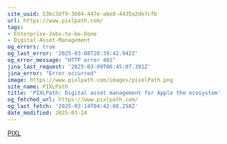 ```yaml
---
site_uuid: 53bc3df9-3b04-447e-a6e8-4435a2de7cfb
url: https://www.pixlpath.com/
tags:
- Enterprise-Jobs-to-be-Done
- Digital-Asset-Management
og_errors: true
og_last_error: '2025-03-08T20:39:42.942Z'
og_error_message: "HTTP error 401"
jina_last_request: '2025-03-09T06:45:07.391Z'
jina_error: "Error occurred"
image: https://www.pixlpath.com/images/pixelPath.png
site_name: PIXLPath
title: 'PIXLPath: Digital asset management for Apple the ecosystem'
og_fetched_url: https://www.pixlpath.com/
og_last_fetch: '2025-03-14T04:42:08.258Z'
date_modified: 2025-03-24
---
```




[PIXL](https://apps.apple.com/us/app/pixlpath/id6445800950)
